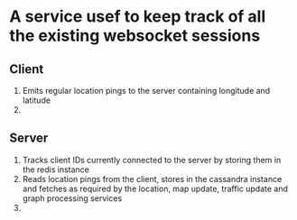 # A service usef to keep track of all the existing websocket sessions

## Client
1. Emits regular location pings to the server containing longitude and latitude
2. 

## Server
1. Tracks client IDs currently connected to the server by storing them in the redis instance
2. Reads location pings from the client, stores in the cassandra instance and fetches as required by the location, map update, traffic update and graph processing services
3. 